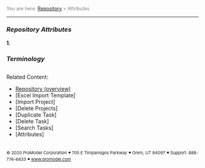 <span style="color:grey">
<span style="font-size:12.5px">

You are here: [Repository](C:/_git/ProModelAutodeskEdition/PorfolioSimulator.Help/wwwroot/Help/Docs/Repository/Repository.md) > Attributes

</span>
</span></span>

---
### _Repository Attributes_ 

<span style="font-size:14px">

**1.** 

### _Terminology_

##
Related Content: 
- [Repository (overview)](C:/_git/ProModelAutodeskEdition/PorfolioSimulator.Help/wwwroot/Help/Docs/Repository/Repository.md)
- [Excel Import Template]
- [Import Project]
- [Delete Projects]
- [Duplicate Task]
- [Delete Task]
- [Search Tasks]
- [Attributes]

</span>

##

 <span style="font-size:11px"> &copy; 2020 ProModel Corporation ![dot](dot1.png) 705 E Timpanogos Parkway ![dot](dot1.png) Orem, UT 84097 ![dot](dot1.png) Support: 888-776-6633 ![dot](dot1.png) www.promodel.com</span>

